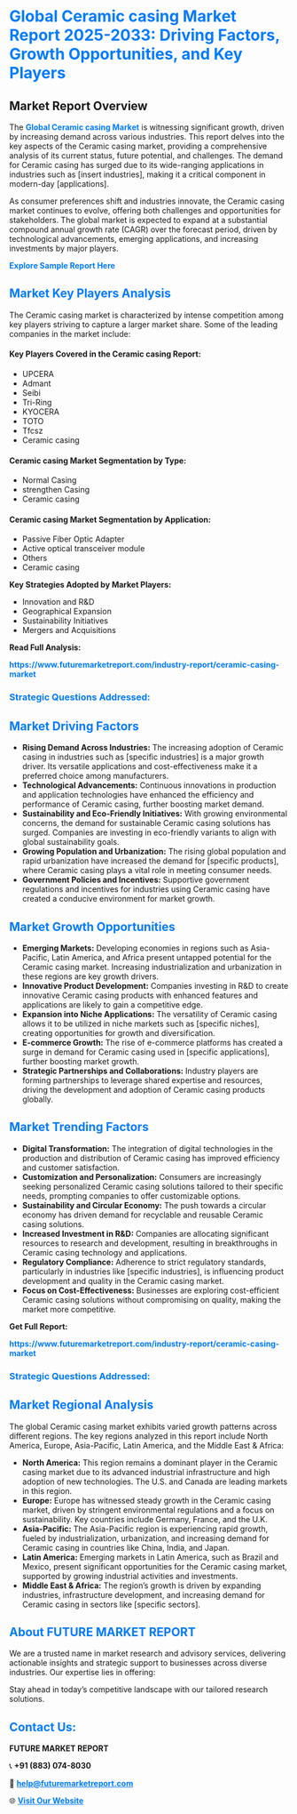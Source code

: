 <h1 style="color: #007BFF;">Global Ceramic casing Market Report 2025-2033: Driving Factors, Growth Opportunities, and Key Players</h1>

<section id="overview">
<h2>Market Report Overview</h2>
<p>The <a href="https://www.futuremarketreport.com/industry-report/ceramic-casing-market" style="color: #007BFF; text-decoration: none;"><strong>Global Ceramic casing Market</strong></a> is witnessing significant growth, driven by increasing demand across various industries. This report delves into the key aspects of the Ceramic casing market, providing a comprehensive analysis of its current status, future potential, and challenges. The demand for Ceramic casing has surged due to its wide-ranging applications in industries such as [insert industries], making it a critical component in modern-day [applications].</p>
<p>As consumer preferences shift and industries innovate, the Ceramic casing market continues to evolve, offering both challenges and opportunities for stakeholders. The global market is expected to expand at a substantial compound annual growth rate (CAGR) over the forecast period, driven by technological advancements, emerging applications, and increasing investments by major players.</p>
</section>

<section id="overview">
<p><a href="https://www.futuremarketreport.com/request-sample/reportId=110315" style="color: #007BFF; text-decoration: none;"><strong>Explore Sample Report Here</strong></a></p>
</section>

<section id="key-players">
<h2 style="color: #007BFF;">Market Key Players Analysis</h2>
<p>The Ceramic casing market is characterized by intense competition among key players striving to capture a larger market share. Some of the leading companies in the market include:</p>
<h4>Key Players Covered in the Ceramic casing Report:</h4>
<ul><li>UPCERA</li><li>Admant</li><li>Seibi</li><li>Tri-Ring</li><li>KYOCERA</li><li>TOTO</li><li>Tfcsz</li><li>Ceramic casing</li></ul>
<h4>Ceramic casing Market Segmentation by Type:</h4>
<ul><li>Normal Casing</li><li>strengthen Casing</li><li>Ceramic casing</li></ul>

<h4>Ceramic casing Market Segmentation by Application:</h4>
<ul><li>Passive Fiber Optic Adapter</li><li>Active optical transceiver module</li><li>Others</li><li>Ceramic casing</li></ul>
<p><strong>Key Strategies Adopted by Market Players:</strong></p>
<ul>
<li>Innovation and R&D</li>
<li>Geographical Expansion</li>
<li>Sustainability Initiatives</li>
<li>Mergers and Acquisitions</li>
</ul>
</section>

<section>
<p><strong>Read Full Analysis: </strong></p><a href="https://www.futuremarketreport.com/industry-report/ceramic-casing-market" style="color: #007BFF; text-decoration: none;"><strong>https://www.futuremarketreport.com/industry-report/ceramic-casing-market</strong></a>
<h3 style="color: #007BFF;">Strategic Questions Addressed:</h3>
</section>

<section id="driving-factors">
<h2 style="color: #007BFF;">Market Driving Factors</h2>
<ul>
<li><strong>Rising Demand Across Industries:</strong> The increasing adoption of Ceramic casing in industries such as [specific industries] is a major growth driver. Its versatile applications and cost-effectiveness make it a preferred choice among manufacturers.</li>
<li><strong>Technological Advancements:</strong> Continuous innovations in production and application technologies have enhanced the efficiency and performance of Ceramic casing, further boosting market demand.</li>
<li><strong>Sustainability and Eco-Friendly Initiatives:</strong> With growing environmental concerns, the demand for sustainable Ceramic casing solutions has surged. Companies are investing in eco-friendly variants to align with global sustainability goals.</li>
<li><strong>Growing Population and Urbanization:</strong> The rising global population and rapid urbanization have increased the demand for [specific products], where Ceramic casing plays a vital role in meeting consumer needs.</li>
<li><strong>Government Policies and Incentives:</strong> Supportive government regulations and incentives for industries using Ceramic casing have created a conducive environment for market growth.</li>
</ul>
</section>

<section id="growth-opportunities">
<h2 style="color: #007BFF;">Market Growth Opportunities</h2>
<ul>
<li><strong>Emerging Markets:</strong> Developing economies in regions such as Asia-Pacific, Latin America, and Africa present untapped potential for the Ceramic casing market. Increasing industrialization and urbanization in these regions are key growth drivers.</li>
<li><strong>Innovative Product Development:</strong> Companies investing in R&D to create innovative Ceramic casing products with enhanced features and applications are likely to gain a competitive edge.</li>
<li><strong>Expansion into Niche Applications:</strong> The versatility of Ceramic casing allows it to be utilized in niche markets such as [specific niches], creating opportunities for growth and diversification.</li>
<li><strong>E-commerce Growth:</strong> The rise of e-commerce platforms has created a surge in demand for Ceramic casing used in [specific applications], further boosting market growth.</li>
<li><strong>Strategic Partnerships and Collaborations:</strong> Industry players are forming partnerships to leverage shared expertise and resources, driving the development and adoption of Ceramic casing products globally.</li>
</ul>
</section>

<section id="trending-factors">
<h2 style="color: #007BFF;">Market Trending Factors</h2>
<ul>
<li><strong>Digital Transformation:</strong> The integration of digital technologies in the production and distribution of Ceramic casing has improved efficiency and customer satisfaction.</li>
<li><strong>Customization and Personalization:</strong> Consumers are increasingly seeking personalized Ceramic casing solutions tailored to their specific needs, prompting companies to offer customizable options.</li>
<li><strong>Sustainability and Circular Economy:</strong> The push towards a circular economy has driven demand for recyclable and reusable Ceramic casing solutions.</li>
<li><strong>Increased Investment in R&D:</strong> Companies are allocating significant resources to research and development, resulting in breakthroughs in Ceramic casing technology and applications.</li>
<li><strong>Regulatory Compliance:</strong> Adherence to strict regulatory standards, particularly in industries like [specific industries], is influencing product development and quality in the Ceramic casing market.</li>
<li><strong>Focus on Cost-Effectiveness:</strong> Businesses are exploring cost-efficient Ceramic casing solutions without compromising on quality, making the market more competitive.</li>
</ul>
</section>

<section>
<p><strong>Get Full Report: </strong></p><a href="https://www.futuremarketreport.com/industry-report/ceramic-casing-market" style="color: #007BFF; text-decoration: none;"><strong>https://www.futuremarketreport.com/industry-report/ceramic-casing-market</strong></a>
<h3 style="color: #007BFF;">Strategic Questions Addressed:</h3>
</section>


<section id="regional-analysis">
<h2 style="color: #007BFF;">Market Regional Analysis</h2>
<p>The global Ceramic casing market exhibits varied growth patterns across different regions. The key regions analyzed in this report include North America, Europe, Asia-Pacific, Latin America, and the Middle East & Africa:</p>
<ul>
<li><strong>North America:</strong> This region remains a dominant player in the Ceramic casing market due to its advanced industrial infrastructure and high adoption of new technologies. The U.S. and Canada are leading markets in this region.</li>
<li><strong>Europe:</strong> Europe has witnessed steady growth in the Ceramic casing market, driven by stringent environmental regulations and a focus on sustainability. Key countries include Germany, France, and the U.K.</li>
<li><strong>Asia-Pacific:</strong> The Asia-Pacific region is experiencing rapid growth, fueled by industrialization, urbanization, and increasing demand for Ceramic casing in countries like China, India, and Japan.</li>
<li><strong>Latin America:</strong> Emerging markets in Latin America, such as Brazil and Mexico, present significant opportunities for the Ceramic casing market, supported by growing industrial activities and investments.</li>
<li><strong>Middle East & Africa:</strong> The region’s growth is driven by expanding industries, infrastructure development, and increasing demand for Ceramic casing in sectors like [specific sectors].</li>
</ul>
</section>

<footer>
<h2 style="color: #007BFF;">About FUTURE MARKET REPORT</h2>
<p>We are a trusted name in market research and advisory services, delivering actionable insights and strategic support to businesses across diverse industries. Our expertise lies in offering:</p>

<p>Stay ahead in today’s competitive landscape with our tailored research solutions.</p>

<h2 style="color: #007BFF;">Contact Us:</h2>
<p><strong>FUTURE MARKET REPORT</strong></p>
<p>📞 <strong>+91 (883) 074-8030</strong></p>
<p>📧 <strong><a href="mailto:help@futuremarketreport.com" style="color: #007BFF;">help@futuremarketreport.com</a></strong></p>
<p>🌐 <strong><a href="https://www.futuremarketreport.com/" style="color: #007BFF;">Visit Our Website</a></strong></p>
</footer>